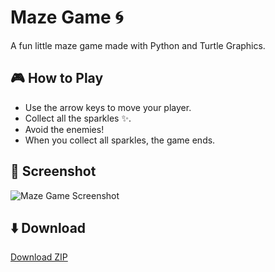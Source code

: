 # Maze Game 🌀

A fun little maze game made with Python and Turtle Graphics.

## 🎮 How to Play
- Use the arrow keys to move your player.
- Collect all the sparkles ✨.
- Avoid the enemies!
- When you collect all sparkles, the game ends.

## 📸 Screenshot
![Maze Game Screenshot](https://your-screenshot-link.com/image.png)

## ⬇️ Download
[Download ZIP](https://github.com/FFLOOT/Maze/archive/refs/heads/main.zip)
